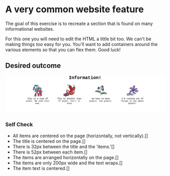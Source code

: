 # A very common website feature

The goal of this exercise is to recreate a section that is found on many informational websites.

For this one you will need to edit the HTML a little bit too. We can't be making things _too_ easy for you. You'll want to add containers around the various elements so that you can flex them. Good luck!

## Desired outcome

![desired outcome](./desired-outcome.png)

### Self Check

- All items are centered on the page (horizontally, not vertically).[]
- The title is centered on the page.[]
- There is 32px between the title and the 'items.'[]
- There is 52px between each item.[]
- The items are arranged horizontally on the page.[]
- The items are only 200px wide and the text wraps.[]
- The item text is centered.[]
